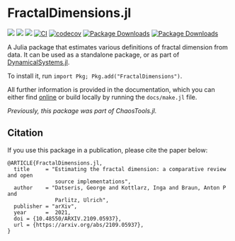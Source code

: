 # FractalDimensions.jl

[![](https://img.shields.io/badge/docs-dev-lightblue.svg)](https://JuliaDynamics.github.io/FractalDimensions.jl/dev)
[![](https://img.shields.io/badge/docs-stable-blue.svg)](https://JuliaDynamics.github.io/FractalDimensions.jl/stable)
[![](https://img.shields.io/badge/DOI-10.48550/ARXIV.2109.05937-purple)](https://arxiv.org/abs/2109.05937)
[![CI](https://github.com/JuliaDynamics/FractalDimensions.jl/workflows/CI/badge.svg)](https://github.com/JuliaDynamics/FractalDimensions.jl/actions?query=workflow%3ACI)
[![codecov](https://codecov.io/gh/JuliaDynamics/FractalDimensions.jl/branch/main/graph/badge.svg)](https://codecov.io/gh/JuliaDynamics/FractalDimensions.jl)
[![Package Downloads](https://shields.io/endpoint?url=https://pkgs.genieframework.com/api/v1/badge/FractalDimensions)](https://pkgs.genieframework.com?packages=FractalDimensions)
[![Package Downloads](https://shields.io/endpoint?url=https://pkgs.genieframework.com/api/v1/badge/ChaosTools)](https://pkgs.genieframework.com?packages=ChaosTools)

A Julia package that estimates various definitions of fractal dimension from data.
It can be used as a standalone package, or as part of
[DynamicalSystems.jl](https://juliadynamics.github.io/DynamicalSystems.jl/dev/).

To install it, run `import Pkg; Pkg.add("FractalDimensions")`.

All further information is provided in the documentation, which you can either find [online](https://juliadynamics.github.io/FractalDimensions.jl/stable/) or build locally by running the `docs/make.jl` file.

_Previously, this package was part of ChaosTools.jl._

## Citation

If you use this package in a publication, please cite the paper below:
```
@ARTICLE{FractalDimensions.jl,
  title     = "Estimating the fractal dimension: a comparative review and open
               source implementations",
  author    = "Datseris, George and Kottlarz, Inga and Braun, Anton P and
               Parlitz, Ulrich",
  publisher = "arXiv",
  year      =  2021,
  doi = {10.48550/ARXIV.2109.05937},
  url = {https://arxiv.org/abs/2109.05937},
}
```